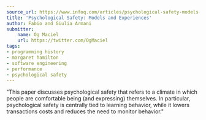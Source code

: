 ```yaml
---
source_url: https://www.infoq.com/articles/psychological-safety-models-experiences/
title: 'Psychological Safety: Models and Experiences'
author: Fabio and Giulia Armani
submitter:
    name: Og Maciel
    url: https://twitter.com/OgMaciel
tags:
- programming history
- margaret hamilton
- software engineering
- performance
- psychological safety
---
```


"This paper discusses psychological safety that refers to a climate in which people are comfortable being (and expressing) themselves. In particular, psychological safety is centrally tied to learning behavior, while it lowers transactions costs and reduces the need to monitor behavior." 
